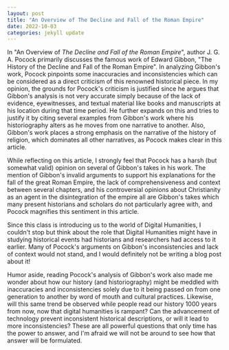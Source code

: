 ```yaml
---
layout: post
title: "An Overview of The Decline and Fall of the Roman Empire"
date: 2022-10-03
categories: jekyll update
---
```


In "An Overview of _The Decline and Fall of the Roman Empire_", author J. G. A. Pocock primarily discusses the famous work of Edward Gibbon, "The History of the Decline and Fall of the Roman Empire". In analyzing Gibbon's work, Pocock pinpoints some inaccuracies and inconsistencies which can be considered as a direct criticism of this renowned historical piece. In my opinion, the grounds for Pocock's criticism is justified since he argues that Gibbon's analysis is not very accurate simply because of the lack of evidence, eyewitnesses, and textual material like books and manuscripts at his location during that time period. He further expands on this and tries to justify it by citing several examples from Gibbon's work where his historiography alters as he moves from one narrative to another. Also, Gibbon's work places a strong emphasis on the narrative of the history of religion, which dominates all other narratives, as Pocock makes clear in this article.


While reflecting on this article, I strongly feel that Pocock has a harsh (but somewhat valid) opinion on several of Gibbon's takes in his work. The mention of Gibbon's invalid arguments to support his explanations for the fall of the great Roman Empire, the lack of comprehensiveness and context between several chapters, and his controversial opinions about Christianity as an agent in the disintegration of the empire all are Gibbon's takes which many present historians and scholars do not particularly agree with, and Pocock magnifies this sentiment in this article.

Since this class is introducing us to the world of Digital Humanities, I couldn't stop but think about the role that Digital Humanities might have in studying historical events had historians and researchers had access to it earlier. Many of Pocock's arguments on Gibbon's inconsistencies and lack of context would not stand, and I would definitely not be writing a blog post about it! 

Humor aside, reading Pocock's analysis of Gibbon's work also made me wonder about how our history (and historiography) might be meddled with inaccuracies and inconsistencies solely due to it being passed on from one generation to another by word of mouth and cultural practices. Likewise, will this same trend be observed while people read our history 1000 years from now, now that digital humanities is rampant? Can the advancement of technology prevent inconsistent historical descriptions, or will it lead to more inconsistencies? These are all powerful questions that only time has the power to answer, and I'm afraid we will not be around to see how that answer will be formulated.